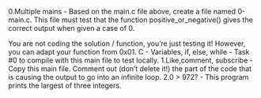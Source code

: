 0.Multiple mains - Based on the main.c file above, create a file named 0-main.c. This file must test that the function positive_or_negative() gives the correct output when given a case of 0.

You are not coding the solution / function, you’re just testing it! However, you can adapt your function from 0x01. C - Variables, if, else, while - Task #0 to compile with this main file to test locally.
1.Like,comment, subscribe - Copy this main file. Comment out (don’t delete it!) the part of the code that is causing the output to go into an infinite loop.
2.0 > 972? - This program prints the largest of three integers.
